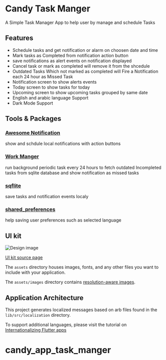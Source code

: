 # Candy Task Manger

A Simple Task Manager App to help user by manage and schedule Tasks

## Features

- Schedule tasks and get notification or alarm on choosen date and time
- Mark tasks as Completed from notification action button
- save notifications as alert events on notification displayed
- Cancel task or mark as completed will remove it from the shcedule
- Outdated Tasks Which not marked as completed will Fire a Notification each 24 hour as Missed Task
- Notification screen to show alerts events
- Today screen to show tasks for today
- Upcoming screen to show upcoming tasks grouped by same date
- English and arabic language Support
- Dark Mode Support

## Tools & Packages

### [Awesome Notification](https://pub.dev/packages/awesome_notifications)

show and schdule local notifications with action buttons

### [Work Manger](https://pub.dev/packages/workmanager)

run background periodic task every 24 hours to fetch outdated Incompleted tasks from sqlite database and show notification as missed tasks

### [sqflite](https://pub.dev/packages/sqflite)

save tasks and notification events localy

### [shared_preferences](https://pub.dev/packages/shared_preferences)

help saving user preferences such as selected language

## UI kit

![Design image](https://cdn.dribbble.com/users/180538/screenshots/3710437/media/aef748443f9247f66cf246e2982ea05a.png)

 [UI kit source page](https://dribbble.com/shots/3710437-Free-UI-Kit-Candy)

The `assets` directory houses images, fonts, and any other files you want to
include with your application.

The `assets/images` directory contains [resolution-aware
images](https://flutter.dev/docs/development/ui/assets-and-images#resolution-aware).

## Application Architecture



This project generates localized messages based on arb files found in
the `lib/src/localization` directory.

To support additional languages, please visit the tutorial on
[Internationalizing Flutter
apps](https://flutter.dev/docs/development/accessibility-and-localization/internationalization)

# candy_app_task_manger
